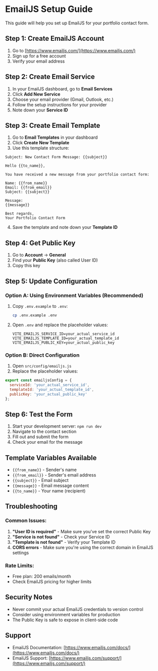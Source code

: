 # EmailJS Setup Guide

This guide will help you set up EmailJS for your portfolio contact form.

## Step 1: Create EmailJS Account

1. Go to [https://www.emailjs.com/](https://www.emailjs.com/)
2. Sign up for a free account
3. Verify your email address

## Step 2: Create Email Service

1. In your EmailJS dashboard, go to **Email Services**
2. Click **Add New Service**
3. Choose your email provider (Gmail, Outlook, etc.)
4. Follow the setup instructions for your provider
5. Note down your **Service ID**

## Step 3: Create Email Template

1. Go to **Email Templates** in your dashboard
2. Click **Create New Template**
3. Use this template structure:

```
Subject: New Contact Form Message: {{subject}}

Hello {{to_name}},

You have received a new message from your portfolio contact form:

Name: {{from_name}}
Email: {{from_email}}
Subject: {{subject}}

Message:
{{message}}

Best regards,
Your Portfolio Contact Form
```

4. Save the template and note down your **Template ID**

## Step 4: Get Public Key

1. Go to **Account** → **General**
2. Find your **Public Key** (also called User ID)
3. Copy this key

## Step 5: Update Configuration

### Option A: Using Environment Variables (Recommended)

1. Copy `.env.example` to `.env`:
   ```bash
   cp .env.example .env
   ```

2. Open `.env` and replace the placeholder values:
   ```
   VITE_EMAILJS_SERVICE_ID=your_actual_service_id
   VITE_EMAILJS_TEMPLATE_ID=your_actual_template_id
   VITE_EMAILJS_PUBLIC_KEY=your_actual_public_key
   ```

### Option B: Direct Configuration

1. Open `src/config/emailjs.js`
2. Replace the placeholder values:

```javascript
export const emailjsConfig = {
  serviceId: 'your_actual_service_id',
  templateId: 'your_actual_template_id', 
  publicKey: 'your_actual_public_key'
};
```

## Step 6: Test the Form

1. Start your development server: `npm run dev`
2. Navigate to the contact section
3. Fill out and submit the form
4. Check your email for the message

## Template Variables Available

- `{{from_name}}` - Sender's name
- `{{from_email}}` - Sender's email address
- `{{subject}}` - Email subject
- `{{message}}` - Email message content
- `{{to_name}}` - Your name (recipient)

## Troubleshooting

### Common Issues:

1. **"User ID is required"** - Make sure you've set the correct Public Key
2. **"Service is not found"** - Check your Service ID
3. **"Template is not found"** - Verify your Template ID
4. **CORS errors** - Make sure you're using the correct domain in EmailJS settings

### Rate Limits:

- Free plan: 200 emails/month
- Check EmailJS pricing for higher limits

## Security Notes

- Never commit your actual EmailJS credentials to version control
- Consider using environment variables for production
- The Public Key is safe to expose in client-side code

## Support

- EmailJS Documentation: [https://www.emailjs.com/docs/](https://www.emailjs.com/docs/)
- EmailJS Support: [https://www.emailjs.com/support/](https://www.emailjs.com/support/)